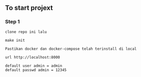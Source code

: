 ## To start projext

### Step 1
```
clone repo ini lalu
```
```
make init
```

```
Pastikan docker dan docker-compose telah terinstall di local
```

```
url http://localhost:8000

default user admin = admin
default passwd admin = 12345
```